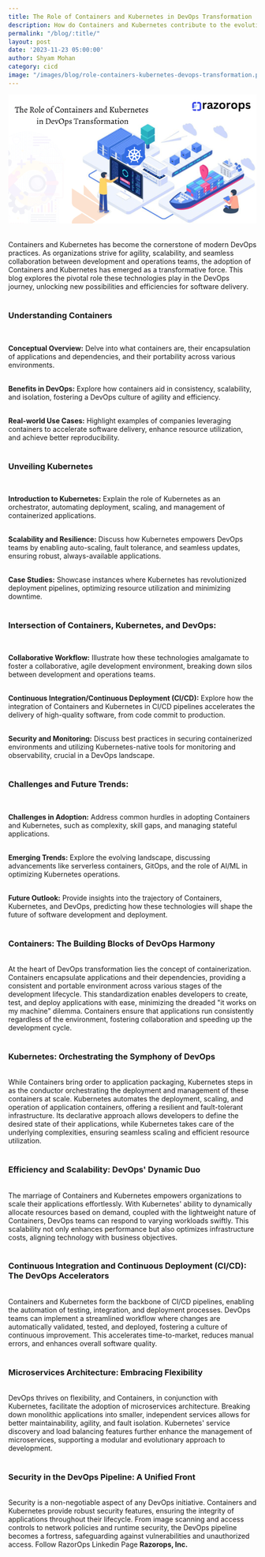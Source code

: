 ```yaml
---
title: The Role of Containers and Kubernetes in DevOps Transformation
description: How do Containers and Kubernetes contribute to the evolution and enhancement of DevOps practices?
permalink: "/blog/:title/"
layout: post
date: '2023-11-23 05:00:00'
author: Shyam Mohan
category: cicd
image: "/images/blog/role-containers-kubernetes-devops-transformation.png"
---
```


![](/images/blog/role-containers-kubernetes-devops-transformation.png)
<br>
<br>



Containers and Kubernetes has become the cornerstone of modern DevOps practices. As organizations strive for agility, scalability, and seamless collaboration between development and operations teams, the adoption of Containers and Kubernetes has emerged as a transformative force. This blog explores the pivotal role these technologies play in the DevOps journey, unlocking new possibilities and efficiencies for software delivery.
<br>
<br>

### **Understanding Containers**
<br>

**Conceptual Overview:** Delve into what containers are, their encapsulation of applications and dependencies, and their portability across various environments.
<br>
<br>

**Benefits in DevOps:** Explore how containers aid in consistency, scalability, and isolation, fostering a DevOps culture of agility and efficiency.
<br>
<br>

**Real-world Use Cases:** Highlight examples of companies leveraging containers to accelerate software delivery, enhance resource utilization, and achieve better reproducibility.
<br>
<br>


### **Unveiling Kubernetes**
<br>

**Introduction to Kubernetes:** Explain the role of Kubernetes as an orchestrator, automating deployment, scaling, and management of containerized applications.
<br>
<br>

**Scalability and Resilience:** Discuss how Kubernetes empowers DevOps teams by enabling auto-scaling, fault tolerance, and seamless updates, ensuring robust, always-available applications.
<br>
<br>

**Case Studies:** Showcase instances where Kubernetes has revolutionized deployment pipelines, optimizing resource utilization and minimizing downtime.
<br>
<br>

### **Intersection of Containers, Kubernetes, and DevOps:**
<br>

**Collaborative Workflow:** Illustrate how these technologies amalgamate to foster a collaborative, agile development environment, breaking down silos between development and operations teams.
<br>
<br>

**Continuous Integration/Continuous Deployment (CI/CD):** Explore how the integration of Containers and Kubernetes in CI/CD pipelines accelerates the delivery of high-quality software, from code commit to production.
<br>
<br>

**Security and Monitoring:** Discuss best practices in securing containerized environments and utilizing Kubernetes-native tools for monitoring and observability, crucial in a DevOps landscape.
<br>
<br>

### **Challenges and Future Trends:**
<br>

**Challenges in Adoption:** Address common hurdles in adopting Containers and Kubernetes, such as complexity, skill gaps, and managing stateful applications.
<br>
<br>

**Emerging Trends:** Explore the evolving landscape, discussing advancements like serverless containers, GitOps, and the role of AI/ML in optimizing Kubernetes operations.
<br>
<br>

**Future Outlook:** Provide insights into the trajectory of Containers, Kubernetes, and DevOps, predicting how these technologies will shape the future of software development and deployment.
<br>
<br>

### **Containers: The Building Blocks of DevOps Harmony**
<br>
At the heart of DevOps transformation lies the concept of containerization. Containers encapsulate applications and their dependencies, providing a consistent and portable environment across various stages of the development lifecycle. This standardization enables developers to create, test, and deploy applications with ease, minimizing the dreaded "it works on my machine" dilemma. Containers ensure that applications run consistently regardless of the environment, fostering collaboration and speeding up the development cycle.
<br>
<br>

### **Kubernetes: Orchestrating the Symphony of DevOps**
<br>
While Containers bring order to application packaging, Kubernetes steps in as the conductor orchestrating the deployment and management of these containers at scale. Kubernetes automates the deployment, scaling, and operation of application containers, offering a resilient and fault-tolerant infrastructure. Its declarative approach allows developers to define the desired state of their applications, while Kubernetes takes care of the underlying complexities, ensuring seamless scaling and efficient resource utilization.
<br>
<br>

### **Efficiency and Scalability: DevOps' Dynamic Duo**
<br>
The marriage of Containers and Kubernetes empowers organizations to scale their applications effortlessly. With Kubernetes' ability to dynamically allocate resources based on demand, coupled with the lightweight nature of Containers, DevOps teams can respond to varying workloads swiftly. This scalability not only enhances performance but also optimizes infrastructure costs, aligning technology with business objectives.
<br>
<br>

### **Continuous Integration and Continuous Deployment (CI/CD): The DevOps Accelerators**
<br>
Containers and Kubernetes form the backbone of CI/CD pipelines, enabling the automation of testing, integration, and deployment processes. DevOps teams can implement a streamlined workflow where changes are automatically validated, tested, and deployed, fostering a culture of continuous improvement. This accelerates time-to-market, reduces manual errors, and enhances overall software quality.
<br>
<br>

### **Microservices Architecture: Embracing Flexibility**
<br>
DevOps thrives on flexibility, and Containers, in conjunction with Kubernetes, facilitate the adoption of microservices architecture. Breaking down monolithic applications into smaller, independent services allows for better maintainability, agility, and fault isolation. Kubernetes' service discovery and load balancing features further enhance the management of microservices, supporting a modular and evolutionary approach to development.
<br>
<br>

### **Security in the DevOps Pipeline: A Unified Front**
<br>
Security is a non-negotiable aspect of any DevOps initiative. Containers and Kubernetes provide robust security features, ensuring the integrity of applications throughout their lifecycle. From image scanning and access controls to network policies and runtime security, the DevOps pipeline becomes a fortress, safeguarding against vulnerabilities and unauthorized access. Follow RazorOps Linkedin Page <a href="https://www.linkedin.com/company/razorops/" target=_blank style="text-decoration: none"> <b>Razorops, Inc.</b></a>
